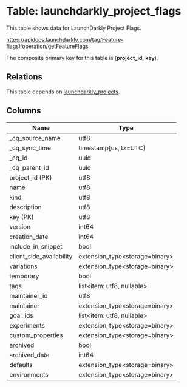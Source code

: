 # Table: launchdarkly_project_flags

This table shows data for LaunchDarkly Project Flags.

https://apidocs.launchdarkly.com/tag/Feature-flags#operation/getFeatureFlags

The composite primary key for this table is (**project_id**, **key**).

## Relations

This table depends on [launchdarkly_projects](launchdarkly_projects).

## Columns

| Name          | Type          |
| ------------- | ------------- |
|_cq_source_name|utf8|
|_cq_sync_time|timestamp[us, tz=UTC]|
|_cq_id|uuid|
|_cq_parent_id|uuid|
|project_id (PK)|utf8|
|name|utf8|
|kind|utf8|
|description|utf8|
|key (PK)|utf8|
|version|int64|
|creation_date|int64|
|include_in_snippet|bool|
|client_side_availability|extension_type<storage=binary>|
|variations|extension_type<storage=binary>|
|temporary|bool|
|tags|list<item: utf8, nullable>|
|maintainer_id|utf8|
|maintainer|extension_type<storage=binary>|
|goal_ids|list<item: utf8, nullable>|
|experiments|extension_type<storage=binary>|
|custom_properties|extension_type<storage=binary>|
|archived|bool|
|archived_date|int64|
|defaults|extension_type<storage=binary>|
|environments|extension_type<storage=binary>|